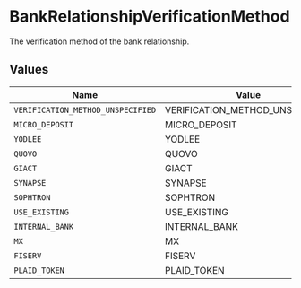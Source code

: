 # BankRelationshipVerificationMethod

The verification method of the bank relationship.


## Values

| Name                              | Value                             |
| --------------------------------- | --------------------------------- |
| `VERIFICATION_METHOD_UNSPECIFIED` | VERIFICATION_METHOD_UNSPECIFIED   |
| `MICRO_DEPOSIT`                   | MICRO_DEPOSIT                     |
| `YODLEE`                          | YODLEE                            |
| `QUOVO`                           | QUOVO                             |
| `GIACT`                           | GIACT                             |
| `SYNAPSE`                         | SYNAPSE                           |
| `SOPHTRON`                        | SOPHTRON                          |
| `USE_EXISTING`                    | USE_EXISTING                      |
| `INTERNAL_BANK`                   | INTERNAL_BANK                     |
| `MX`                              | MX                                |
| `FISERV`                          | FISERV                            |
| `PLAID_TOKEN`                     | PLAID_TOKEN                       |
